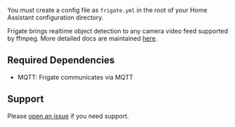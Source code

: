 You must create a config file as `frigate.yml` in the root of your Home Assistant configuration directory.

Frigate brings realtime object detection to any camera video feed supported by ffmpeg. More detailed docs are maintained [here](https://docs.frigate.video).

## Required Dependencies
- MQTT: Frigate communicates via MQTT

## Support
Please [open an issue](https://github.com/pedroviniciusbar/frigate/issues/new/choose) if you need support.
